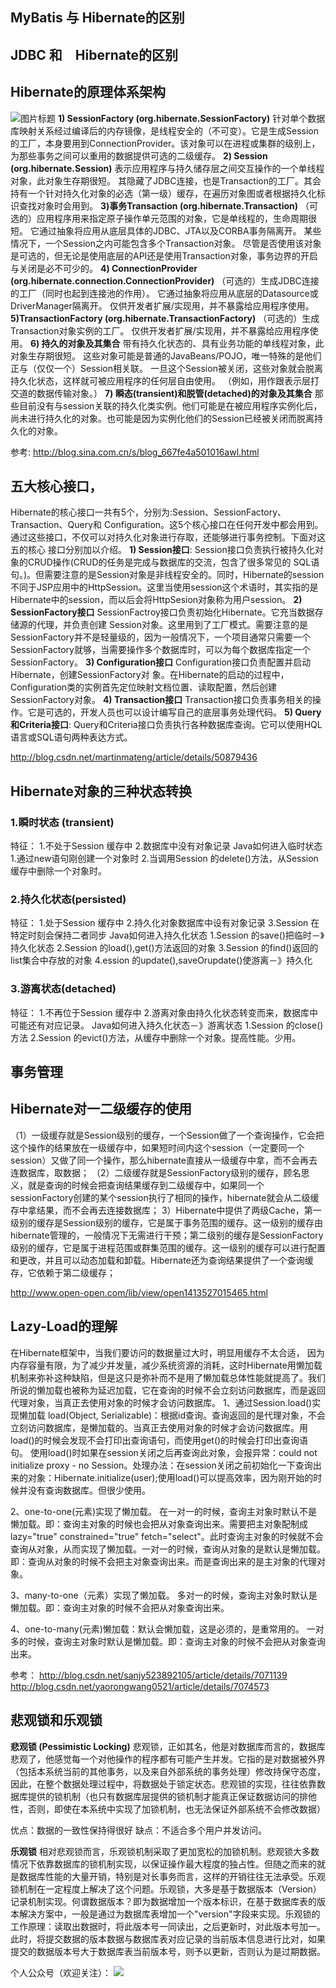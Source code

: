 ## MyBatis 与 Hibernate的区别


## JDBC 和　Hibernate的区别


## Hibernate的原理体系架构
![图片标题](http://my.csdn.net/uploads/201205/30/1338346660_4642.gif)
**1) SessionFactory (org.hibernate.SessionFactory)**
针对单个数据库映射关系经过编译后的内存镜像，是线程安全的（不可变）。它是生成Session的工厂，本身要用到ConnectionProvider。该对象可以在进程或集群的级别上，为那些事务之间可以重用的数据提供可选的二级缓存。
**2) Session (org.hibernate.Session)**
表示应用程序与持久储存层之间交互操作的一个单线程对象，此对象生存期很短。 其隐藏了JDBC连接，也是Transaction的工厂。其会持有一个针对持久化对象的必选（第一级）缓存，在遍历对象图或者根据持久化标识查找对象时会用到。
**3)事务Transaction (org.hibernate.Transaction)**
（可选的）应用程序用来指定原子操作单元范围的对象，它是单线程的，生命周期很短。 它通过抽象将应用从底层具体的JDBC、JTA以及CORBA事务隔离开。 某些情况下，一个Session之内可能包含多个Transaction对象。 尽管是否使用该对象是可选的，但无论是使用底层的API还是使用Transaction对象，事务边界的开启与关闭是必不可少的。
**4) ConnectionProvider  (org.hibernate.connection.ConnectionProvider)**
（可选的）生成JDBC连接的工厂（同时也起到连接池的作用）。 它通过抽象将应用从底层的Datasource或DriverManager隔离开。 仅供开发者扩展/实现用，并不暴露给应用程序使用。
**5)TransactionFactory (org.hibernate.TransactionFactory)**
（可选的）生成Transaction对象实例的工厂。 仅供开发者扩展/实现用，并不暴露给应用程序使用。
**6) 持久的对象及其集合**
带有持久化状态的、具有业务功能的单线程对象，此对象生存期很短。 这些对象可能是普通的JavaBeans/POJO，唯一特殊的是他们正与（仅仅一个）Session相关联。 一旦这个Session被关闭，这些对象就会脱离持久化状态，这样就可被应用程序的任何层自由使用。 （例如，用作跟表示层打交道的数据传输对象。）
**7) 瞬态(transient)和脱管(detached)的对象及其集合**
那些目前没有与session关联的持久化类实例。他们可能是在被应用程序实例化后，尚未进行持久化的对象。也可能是因为实例化他们的Session已经被关闭而脱离持久化的对象。

参考: http://blog.sina.com.cn/s/blog_667fe4a501016awl.html

## 五大核心接口，
Hibernate的核心接口一共有5个，分别为:Session、SessionFactory、Transaction、Query和 Configuration。这5个核心接口在任何开发中都会用到。通过这些接口，不仅可以对持久化对象进行存取，还能够进行事务控制。下面对这五的核心 接口分别加以介绍。
**1) Session接口**:
Session接口负责执行被持久化对象的CRUD操作(CRUD的任务是完成与数据库的交流，包含了很多常见的 SQL语句。)。但需要注意的是Session对象是非线程安全的。同时，Hibernate的session不同于JSP应用中的HttpSession。这里当使用session这个术语时，其实指的是Hibernate中的session，而以后会将HttpSesion对象称为用户session。
**2) SessionFactory接口**
SessionFactroy接口负责初始化Hibernate。它充当数据存储源的代理，并负责创建 Session对象。这里用到了工厂模式。需要注意的是SessionFactory并不是轻量级的，因为一般情况下，一个项目通常只需要一个SessionFactory就够，当需要操作多个数据库时，可以为每个数据库指定一个SessionFactory。
**3) Configuration接口**
Configuration接口负责配置并启动Hibernate，创建SessionFactory对 象。在Hibernate的启动的过程中，Configuration类的实例首先定位映射文档位置、读取配置，然后创建SessionFactory对象。
**4) Transaction接口**
Transaction接口负责事务相关的操作。它是可选的，开发人员也可以设计编写自己的底层事务处理代码。
**5) Query和Criteria接口**:
Query和Criteria接口负责执行各种数据库查询。它可以使用HQL语言或SQL语句两种表达方式。

http://blog.csdn.net/martinmateng/article/details/50879436

## Hibernate对象的三种状态转换
### 1.瞬时状态 (transient)
特征：
1.不处于Session 缓存中
2.数据库中没有对象记录
Java如何进入临时状态
1.通过new语句刚创建一个对象时
2.当调用Session 的delete()方法，从Session 缓存中删除一个对象时。

### 2.持久化状态(persisted)
特征：
1.处于Session 缓存中
2.持久化对象数据库中设有对象记录
3.Session 在特定时刻会保持二者同步
Java如何进入持久化状态
1.Session 的save()把临时－》持久化状态
2.Session 的load(),get()方法返回的对象
3.Session 的find()返回的list集合中存放的对象
4.ession 的update(),saveOrupdate()使游离－》持久化

### 3.游离状态(detached)
特征：
1.不再位于Session 缓存中
2.游离对象由持久化状态转变而来，数据库中可能还有对应记录。
Java如何进入持久化状态－》游离状态
1.Session 的close()方法
2.Session 的evict()方法，从缓存中删除一个对象。提高性能。少用。

## 事务管理

## Hibernate对一二级缓存的使用
（1）一级缓存就是Session级别的缓存，一个Session做了一个查询操作，它会把这个操作的结果放在一级缓存中，如果短时间内这个session（一定要同一个session）又做了同一个操作，那么hibernate直接从一级缓存中拿，而不会再去连数据库，取数据；
（2）二级缓存就是SessionFactory级别的缓存，顾名思义，就是查询的时候会把查询结果缓存到二级缓存中，如果同一个sessionFactory创建的某个session执行了相同的操作，hibernate就会从二级缓存中拿结果，而不会再去连接数据库；
3）Hibernate中提供了两级Cache，第一级别的缓存是Session级别的缓存，它是属于事务范围的缓存。这一级别的缓存由hibernate管理的，一般情况下无需进行干预；第二级别的缓存是SessionFactory级别的缓存，它是属于进程范围或群集范围的缓存。这一级别的缓存可以进行配置和更改，并且可以动态加载和卸载。Hibernate还为查询结果提供了一个查询缓存，它依赖于第二级缓存；

http://www.open-open.com/lib/view/open1413527015465.html

## Lazy-Load的理解
在Hibernate框架中，当我们要访问的数据量过大时，明显用缓存不太合适， 因为内存容量有限，为了减少并发量，减少系统资源的消耗，这时Hibernate用懒加载机制来弥补这种缺陷，但是这只是弥补而不是用了懒加载总体性能就提高了。我们所说的懒加载也被称为延迟加载，它在查询的时候不会立刻访问数据库，而是返回代理对象，当真正去使用对象的时候才会访问数据库。
1、通过Session.load()实现懒加载
load(Object, Serializable)：根据id查询。查询返回的是代理对象，不会立刻访问数据库，是懒加载的。当真正去使用对象的时候才会访问数据库。用load()的时候会发现不会打印出查询语句，而使用get()的时候会打印出查询语句。
使用load()时如果在session关闭之后再查询此对象，会报异常：could not initialize proxy - no Session。处理办法：在session关闭之前初始化一下查询出来的对象：Hibernate.initialize(user);使用load()可以提高效率，因为刚开始的时候并没有查询数据库。但很少使用。

2、one-to-one(元素)实现了懒加载。
在一对一的时候，查询主对象时默认不是懒加载。即：查询主对象的时候也会把从对象查询出来。需要把主对象配制成lazy="true" constrained="true" fetch="select"。此时查询主对象的时候就不会查询从对象，从而实现了懒加载。一对一的时候，查询从对象的是默认是懒加载。即：查询从对象的时候不会把主对象查询出来。而是查询出来的是主对象的代理对象。

3、many-to-one（元素）实现了懒加载。
多对一的时候，查询主对象时默认是懒加载。即：查询主对象的时候不会把从对象查询出来。

4、one-to-many(元素)懒加载：默认会懒加载，这是必须的，是重常用的。
一对多的时候，查询主对象时默认是懒加载。即：查询主对象的时候不会把从对象查询出来。

参考： http://blog.csdn.net/sanjy523892105/article/details/7071139
http://blog.csdn.net/yaorongwang0521/article/details/7074573

## 悲观锁和乐观锁
**悲观锁 (Pessimistic Locking)**
悲观锁，正如其名，他是对数据库而言的，数据库悲观了，他感觉每一个对他操作的程序都有可能产生并发。它指的是对数据被外界（包括本系统当前的其他事务，以及来自外部系统的事务处理）修改持保守态度，因此，在整个数据处理过程中，将数据处于锁定状态。悲观锁的实现，往往依靠数据库提供的锁机制（也只有数据库层提供的锁机制才能真正保证数据访问的排他性，否则，即使在本系统中实现了加锁机制，也无法保证外部系统不会修改数据）

优点：数据的一致性保持得很好
缺点：不适合多个用户并发访问。

**乐观锁**
 相对悲观锁而言，乐观锁机制采取了更加宽松的加锁机制。悲观锁大多数情况下依靠数据库的锁机制实现，以保证操作最大程度的独占性。但随之而来的就是数据库性能的大量开销，特别是对长事务而言，这样的开销往往无法承受。乐观锁机制在一定程度上解决了这个问题。乐观锁，大多是基于数据版本（Version）记录机制实现。何谓数据版本？即为数据增加一个版本标识，在基于数据库表的版本解决方案中，一般是通过为数据库表增加一个"version"字段来实现。乐观锁的工作原理：读取出数据时，将此版本号一同读出，之后更新时，对此版本号加一。此时，将提交数据的版本数据与数据库表对应记录的当前版本信息进行比对，如果提交的数据版本号大于数据库表当前版本号，则予以更新，否则认为是过期数据。
 
 
 个人公众号（欢迎关注）：
![](/assets/weix_gongzhonghao.jpg)



